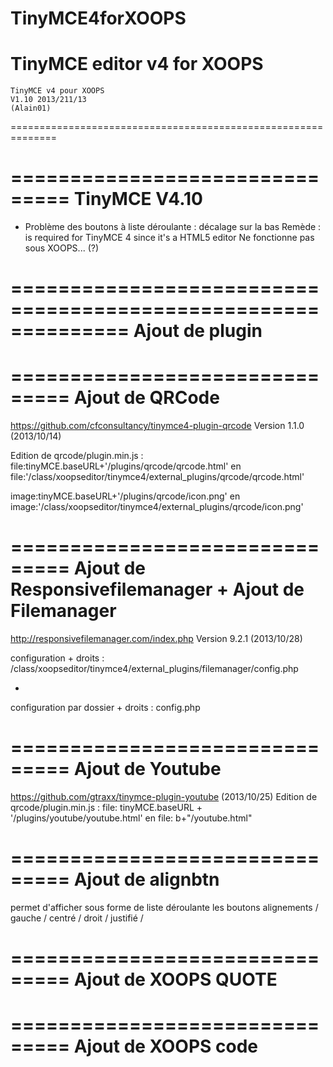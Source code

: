 TinyMCE4forXOOPS
================

TinyMCE editor v4 for XOOPS
==============================================================
	TinyMCE v4 pour XOOPS
	V1.10 2013/211/13
	(Alain01) 
==============================================================

===============================
TinyMCE V4.10
===============================
- Problème des boutons à liste déroulante : décalage sur la bas
Remède : <!DOCTYPE html> is required for TinyMCE 4 since it's a HTML5 editor
Ne fonctionne pas sous XOOPS... (?)


==============================================================
     Ajout de plugin  
==============================================================

===============================
Ajout de QRCode
===============================
https://github.com/cfconsultancy/tinymce4-plugin-qrcode
Version 1.1.0 (2013/10/14)

Edition de qrcode/plugin.min.js : 
file:tinyMCE.baseURL+'/plugins/qrcode/qrcode.html'
en
file:'/class/xoopseditor/tinymce4/external_plugins/qrcode/qrcode.html'

image:tinyMCE.baseURL+'/plugins/qrcode/icon.png'
en
image:'/class/xoopseditor/tinymce4/external_plugins/qrcode/icon.png'

===============================
Ajout de Responsivefilemanager
+
Ajout de Filemanager
===============================
http://responsivefilemanager.com/index.php
Version 9.2.1 (2013/10/28)

configuration + droits : /class/xoopseditor/tinymce4/external_plugins/filemanager/config.php

+ 

configuration par dossier + droits : config.php


===============================
Ajout de Youtube 
===============================
https://github.com/gtraxx/tinymce-plugin-youtube
(2013/10/25) 
Edition de qrcode/plugin.min.js :
file: tinyMCE.baseURL + '/plugins/youtube/youtube.html'
en
file: b+"/youtube.html"

===============================
Ajout de alignbtn
===============================
permet d'afficher sous forme de liste déroulante les boutons alignements / gauche / centré / droit / justifié /



===============================
Ajout de XOOPS QUOTE
===============================


===============================
Ajout de XOOPS code
===============================

